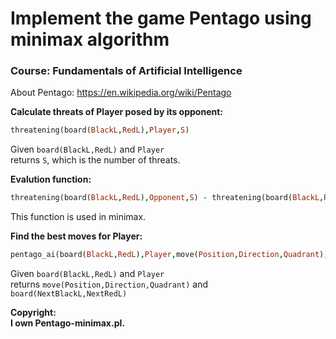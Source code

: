# Implement the game Pentago using minimax algorithm

### Course: Fundamentals of Artificial Intelligence

About Pentago: https://en.wikipedia.org/wiki/Pentago

**Calculate threats of Player posed by its opponent:**
```prolog
threatening(board(BlackL,RedL),Player,S)
```
Given ```board(BlackL,RedL)``` and ```Player```   
returns ```S```, which is the number of threats.

**Evalution function:**
```prolog
threatening(board(BlackL,RedL),Opponent,S) - threatening(board(BlackL,RedL),Player,S)
```
This function is used in minimax.

**Find the best moves for Player:**
```prolog
pentago_ai(board(BlackL,RedL),Player,move(Position,Direction,Quadrant),board(NextBlackL,NextRedL))
```
Given ```board(BlackL,RedL)``` and ```Player```   
returns ```move(Position,Direction,Quadrant)``` and ```board(NextBlackL,NextRedL)```

**Copyright:**   
**I own Pentago-minimax.pl.**
